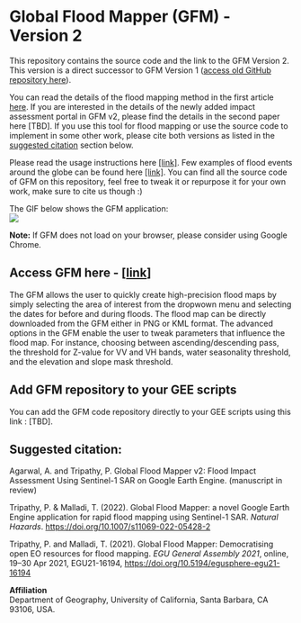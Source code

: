# Global Flood Mapper (GFM) - Version 2
This repository contains the source code and the link to the GFM Version 2. This version is a direct successor to GFM Version 1 ([access old GitHub repository here](https://github.com/PratyushTripathy/global_flood_mapper/tree/gfm-v1)).

You can read the details of the flood mapping method in the first article [here](https://link.springer.com/article/10.1007/s11069-022-05428-2). If you are interested in the details of the newly added impact assessment portal in GFM v2, please find the details in the second paper here [TBD]. If you use this tool for flood mapping or use the source code to implement in some other work, please cite both versions as listed in the [suggested citation](#suggested-citation) section below.<br/>

Please read the usage instructions here [[link]](/instructions). Few examples of flood events around the globe can be found here [[link]](/examples). You can find all the source code of GFM on this repository, feel free to tweak it or repurpose it for your own work, make sure to cite us though :)<br/>

The GIF below shows the GFM application: <br/>
![](/media/gfmPortalGif.gif)

<strong>Note:</strong> If GFM does not load on your browser, please consider using Google Chrome.<br/>

## Access GFM here - [[link](https://gfm-updates.projects.earthengine.app/view/globalfloodmapper-v2)]
The GFM allows the user to quickly create high-precision flood maps by simply selecting the area of interest from the dropwown menu and selecting the dates for before and during floods. The flood map can be directly downloaded from the GFM either in PNG or KML format. The advanced options in the GFM enable the user to tweak parameters that influence the flood map. For instance, choosing between ascending/descending pass, the threshold for Z-value for VV and VH bands, water seasonality threshold, and the elevation and slope mask threshold.

## Add GFM repository to your GEE scripts
You can add the GFM code repository directly to your GEE scripts using this link : [TBD].

## Suggested citation:

Agarwal, A. and Tripathy, P. Global Flood Mapper v2: Flood Impact Assessment Using Sentinel-1 SAR on Google Earth Engine. (manuscript in review)<br/>

Tripathy, P. & Malladi, T. (2022). Global Flood Mapper: a novel Google Earth Engine application for rapid flood mapping using Sentinel-1 SAR. _Natural Hazards_. https://doi.org/10.1007/s11069-022-05428-2<br/>

Tripathy, P. and Malladi, T. (2021). Global Flood Mapper: Democratising open EO resources for flood mapping. _EGU General Assembly 2021_, online, 19–30 Apr 2021, EGU21-16194, https://doi.org/10.5194/egusphere-egu21-16194<br/>

**Affiliation**<br/>
Department of Geography, University of California, Santa Barbara, CA 93106, USA.<br/>
